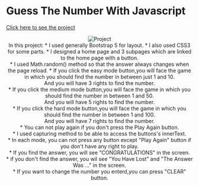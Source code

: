 # Guess The Number With Javascript

[Click here to see the project](https://mehmetcakir1.github.io/guessTheNumberWithJS/)
<br>
<div align="center"><img alt="Project" src="https://github.com/MehmetCakir1/guessTheNumberWithJS/blob/main/guessTheNumber.png"</div>
<br>
In this project:
* I used generally Bootstrap 5 for layout.
* I  also used CSS3 for some parts.
* I designed a home page and 3 subpages which are linked to the home page with a button.<br>
* I used Math.random() method so that the answer always changes when the page reload.
* If you click the easy mode button,you will face the game in which you should find the number in between just 1 and 10.<br>
  And you will have 3 rights to find the number.<br>
* If you click the medium mode button,you will face the game in which you should find the number in between 1 and 50.<br>
  And you will have 5 rights to find the number.<br>
* If you click the hard mode button,you will face the game in which you should find the number in between 1 and 100.<br>
  And you will have 7 rights to find the number.<br>
* You can not play again if you don't press the Play Again button. <br>
* I used capturing method to be able to access the buttons's innerText.<br>
* In each mode, you can not press any button except "Play Again" button if you don't have any right to play. <br>
* If you find the answer, you will see "CONGRATULATIONS" in the screen.<br>
* if you don't find the answer, you wil see "You Have Lost" and "The Answer Was ..." in the screen.<br>
* If you want to change the number you enterd,you can press "CLEAR" button.<br>


